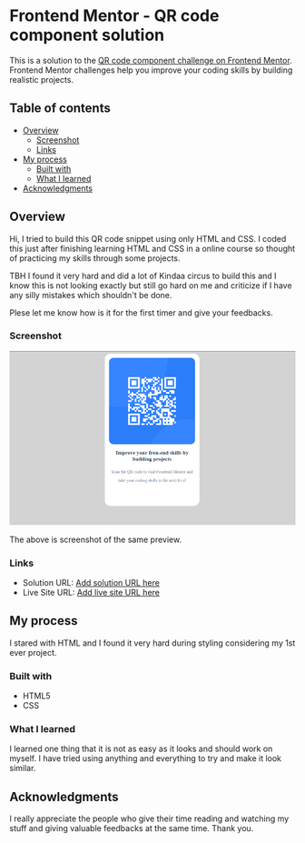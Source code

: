 # Frontend Mentor - QR code component solution

This is a solution to the [QR code component challenge on Frontend Mentor](https://www.frontendmentor.io/challenges/qr-code-component-iux_sIO_H). Frontend Mentor challenges help you improve your coding skills by building realistic projects.

## Table of contents

- [Overview](#overview)
  - [Screenshot](#screenshot)
  - [Links](#links)
- [My process](#my-process)
  - [Built with](#built-with)
  - [What I learned](#what-i-learned)
- [Acknowledgments](#acknowledgments)

## Overview
Hi, I tried to build this QR code snippet using only HTML and CSS.
I coded this just after finishing learning HTML and CSS in a online course so thought of practicing my skills through some projects.

TBH I found it very hard and did a lot of Kindaa circus to build this and I know this is not looking exactly but still go hard on me and criticize if I have any silly mistakes which shouldn't be done.

Plese let me know how is it for the first timer and give your feedbacks.

### Screenshot

![./images/Screenshot.png](./images/Screenshot.png)

The above is screenshot of the same preview.


### Links

- Solution URL: [Add solution URL here](https://your-solution-url.com)
- Live Site URL: [Add live site URL here](https://your-live-site-url.com)

## My process
I stared with HTML and I found it very hard during styling considering my 1st ever project.

### Built with

- HTML5
- CSS



### What I learned

I learned one thing that it is not as easy as it looks and should work on myself.
I have tried using anything and everything to try and make it look similar.




## Acknowledgments

I really appreciate the people who give their time reading and watching my stuff and giving valuable feedbacks at the same time.
Thank you.
